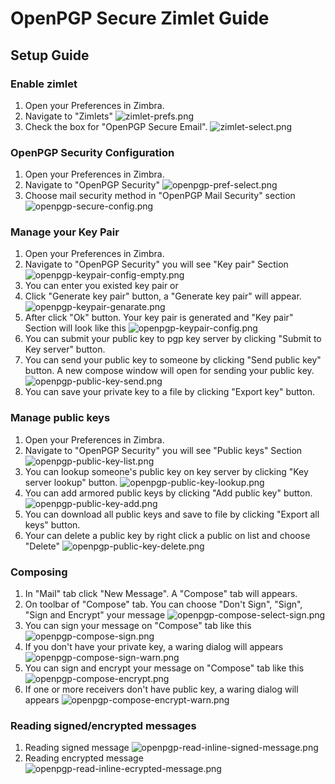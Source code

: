 # OpenPGP Secure Zimlet Guide
## Setup Guide
### Enable zimlet
1. Open your Preferences in Zimbra.
1. Navigate to "Zimlets"
![zimlet-prefs.png](zimlet-prefs.png)
1. Check the box for "OpenPGP Secure Email". 
![zimlet-select.png](zimlet-select.png)

### OpenPGP Security Configuration
1. Open your Preferences in Zimbra.
1. Navigate to "OpenPGP Security"
![openpgp-pref-select.png](openpgp-pref-select.png)
1. Choose mail security method in "OpenPGP Mail Security" section
![openpgp-secure-config.png](openpgp-secure-config.png)

### Manage your Key Pair
1. Open your Preferences in Zimbra.
1. Navigate to "OpenPGP Security" you will see "Key pair" Section
![openpgp-keypair-config-empty.png](openpgp-keypair-config-empty.png)
1. You can enter you existed key pair or
1. Click "Generate key pair" button, a "Generate key pair" will appear.
![openpgp-keypair-genarate.png](openpgp-keypair-genarate.png)
1. After click "Ok" button. Your key pair is generated and "Key pair" Section will look like this
![openpgp-keypair-config.png](openpgp-keypair-config.png)
1. You can submit your public key to pgp key server by clicking "Submit to Key server" button.
1. You can send your public key to someone by clicking "Send public key" button. A new compose window will open for sending your public key.
![openpgp-public-key-send.png](openpgp-public-key-send.png)
1. You can save your private key to a file by clicking "Export key" button.

### Manage public keys
1. Open your Preferences in Zimbra.
1. Navigate to "OpenPGP Security" you will see "Public keys" Section
![openpgp-public-key-list.png](openpgp-public-key-list.png)
1. You can lookup someone's public key on key server by clicking "Key server lookup" button.
![openpgp-public-key-lookup.png](openpgp-public-key-lookup.png)
1. You can add armored public keys by clicking "Add public key" button.
![openpgp-public-key-add.png](openpgp-public-key-add.png)
1. You can download all public keys and save to file by clicking "Export all keys" button.
1. Your can delete a public key by right click a public on list and choose "Delete"
![openpgp-public-key-delete.png](openpgp-public-key-delete.png)

### Composing
1. In "Mail" tab click "New Message". A "Compose" tab will appears.
1. On toolbar of "Compose" tab. You can choose "Don't Sign", "Sign", "Sign and Encrypt" your message
![openpgp-compose-select-sign.png](openpgp-compose-select-sign.png)
1. You can sign your message on "Compose" tab like this
![openpgp-compose-sign.png](openpgp-compose-sign.png)
1. If you don't have your private key, a waring dialog will appears
![openpgp-compose-sign-warn.png](openpgp-compose-sign-warn.png)
1. You can sign and encrypt your message on "Compose" tab like this
![openpgp-compose-encrypt.png](openpgp-compose-encrypt.png)
1. If one or more receivers don't have public key, a waring dialog will appears
![openpgp-compose-encrypt-warn.png](openpgp-compose-encrypt-warn.png)

### Reading signed/encrypted messages
1. Reading signed message
![openpgp-read-inline-signed-message.png](openpgp-read-inline-signed-message.png)
1. Reading encrypted message
![openpgp-read-inline-ecrypted-message.png](openpgp-read-inline-ecrypted-message.png)
